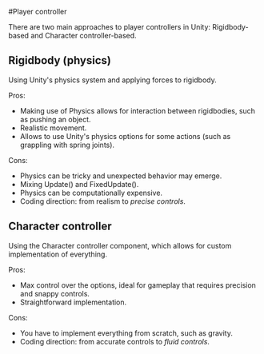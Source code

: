#Player controller

There are two main approaches to player controllers in Unity: Rigidbody-based and Character controller-based.


## Rigidbody (physics)

Using Unity's physics system and applying forces to rigidbody.

Pros:
- Making use of Physics allows for interaction between rigidbodies, such as pushing an object.
- Realistic movement.
- Allows to use Unity's physics options for some actions (such as grappling with spring joints). 

Cons:
- Physics can be tricky and unexpected behavior may emerge.
- Mixing Update() and FixedUpdate().
- Physics can be computationally expensive.
- Coding direction: from realism to *precise controls*.


## Character controller

Using the Character controller component, which allows for custom implementation of everything.

Pros:
- Max control over the options, ideal for gameplay that requires precision and snappy controls.
- Straightforward implementation.

Cons:
- You have to implement everything from scratch, such as gravity.
- Coding direction: from accurate controls to *fluid controls*.
